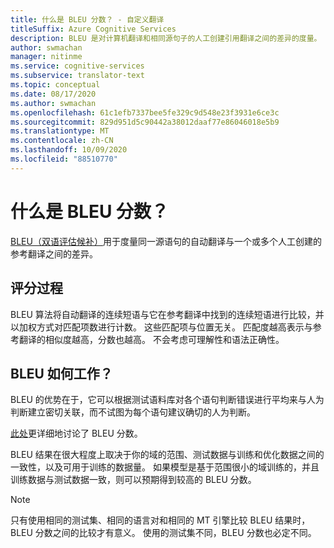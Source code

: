 ```yaml
---
title: 什么是 BLEU 分数？ - 自定义翻译
titleSuffix: Azure Cognitive Services
description: BLEU 是对计算机翻译和相同源句子的人工创建引用翻译之间的差异的度量。
author: swmachan
manager: nitinme
ms.service: cognitive-services
ms.subservice: translator-text
ms.topic: conceptual
ms.date: 08/17/2020
ms.author: swmachan
ms.openlocfilehash: 61c1efb7337bee5fe329c9d548e23f3931e6ce3c
ms.sourcegitcommit: 829d951d5c90442a38012daaf77e86046018e5b9
ms.translationtype: MT
ms.contentlocale: zh-CN
ms.lasthandoff: 10/09/2020
ms.locfileid: "88510770"
---
```

# <a name="what-is-a-bleu-score"></a>什么是 BLEU 分数？

[BLEU（双语评估候补）](https://en.wikipedia.org/wiki/BLEU)用于度量同一源语句的自动翻译与一个或多个人工创建的参考翻译之间的差异。

## <a name="scoring-process"></a>评分过程

BLEU 算法将自动翻译的连续短语与它在参考翻译中找到的连续短语进行比较，并以加权方式对匹配项数进行计数。 这些匹配项与位置无关。 匹配度越高表示与参考翻译的相似度越高，分数也越高。 不会考虑可理解性和语法正确性。

## <a name="how-bleu-works"></a>BLEU 如何工作？

BLEU 的优势在于，它可以根据测试语料库对各个语句判断错误进行平均来与人为判断建立密切关联，而不试图为每个语句建议确切的人为判断。

[此处](https://youtu.be/-UqDljMymMg)更详细地讨论了 BLEU 分数。

BLEU 结果在很大程度上取决于你的域的范围、测试数据与训练和优化数据之间的一致性，以及可用于训练的数据量。 如果模型是基于范围很小的域训练的，并且训练数据与测试数据一致，则可以预期得到较高的 BLEU 分数。

>[!NOTE]
>只有使用相同的测试集、相同的语言对和相同的 MT 引擎比较 BLEU 结果时，BLEU 分数之间的比较才有意义。 使用的测试集不同，BLEU 分数也必定不同。
